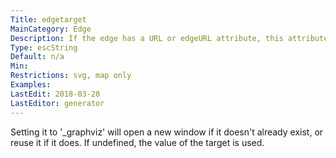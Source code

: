 ```yaml
---
Title: edgetarget
MainCategory: Edge
Description: If the edge has a URL or edgeURL attribute, this attribute determines which window of the browser is used for the URL attached to the non-label part of the edge.
Type: escString
Default: n/a
Min: 
Restrictions: svg, map only
Examples: 
LastEdit: 2018-03-28
LastEditor: generator
---
```


Setting it to '_graphviz' will open a new window if it doesn't already exist, or reuse it if it does. If undefined, the value of the target is used.
